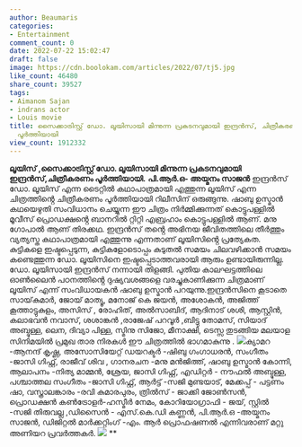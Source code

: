 ```yaml
---
author: Beaumaris
categories:
- Entertainment
comment_count: 0
date: 2022-07-22 15:02:47
draft: false
image: https://cdn.boolokam.com/articles/2022/07/tj5.jpg
like_count: 46480
share_count: 39527
tags:
- Aimanom Sajan
- indrans actor
- Louis movie
title: സൈക്കാട്രിസ്റ്റ് ഡോ. ലൂയിസായി മിന്നുന്ന പ്രകടനവുമായി ഇന്ദ്രൻസ്, ചിത്രീകരണം
  പൂർത്തിയായി
view_count: 1912332
---
```


**ലൂയിസ് ,സൈക്കാട്രിസ്റ്റ് ഡോ. ലൂയിസായി മിന്നുന്ന പ്രകടനവുമായി ഇന്ദ്രൻസ്,ചിത്രീകരണം പൂർത്തിയായി.** **പി.ആർ.ഒ- അയ്മനം സാജൻ** ഇന്ദ്രൻസ് ഡോ. ലൂയിസ് എന്ന ടൈറ്റിൽ കഥാപാത്രമായി എത്തുന്ന ലൂയിസ് എന്ന ചിത്രത്തിൻ്റെ ചിത്രീകരണം പൂർത്തിയായി റിലീസിന് ഒരുങ്ങുന്നു. ഷാബു ഉസ്മാൻ കഥയെഴുതി സംവിധാനം ചെയ്യുന്ന ഈ ചിത്രം നിർമ്മിക്കുന്നത് കൊട്ടുപള്ളിൽ മൂവീസ് പ്രൊഡക്ഷൻ്റെ ബാനറിൽ റ്റിറ്റി എബ്രഹാം കൊട്ടുപള്ളിൽ ആണ്. മനു ഗോപാൽ ആണ് തിരക്കഥ. ഇന്ദ്രൻസ് തൻ്റെ അഭിനയ ജീവിതത്തിലെ തീർത്തും വ്യത്യസ്ത കഥാപാത്രമായി എത്തുന്നു എന്നതാണ് ലൂയിസിൻ്റെ പ്രത്യേകത. കുട്ടികളെ ഇഷ്ടപ്പെടുന്ന, കുട്ടികളോടൊപ്പം കുടുതൽ സമയം ചിലവഴിക്കാൻ സമയം കണ്ടെത്തുന്ന ഡോ. ലൂയിസിനെ ഇഷ്ടപ്പെടാത്തവരായി ആരും ഉണ്ടായിരുന്നില്ല. ഡോ. ലൂയിസായി ഇന്ദ്രൻസ് നന്നായി തിളങ്ങി. പുതിയ കാലഘട്ടത്തിലെ ഓൺലൈൻ പഠനത്തിൻ്റെ ദുഷ്യവശങ്ങളെ വരച്ചുകാണിക്കുന്ന ചിത്രമാണ് ലൂയിസ് എന്ന് സംവിധായകൻ ഷാബു ഉസ്മാൻ പറയുന്നു.ഇന്ദ്രൻസിനെ കൂടാതെ സായ്‌കുമാർ, ജോയ് മാത്യൂ, മനോജ് കെ ജയൻ, അശോകൻ, അജിത്ത് കൂത്താട്ടുകുളം, അസിസ് , രോഹിത്, അൽസാബിദ്, ആദിനാട് ശശി, ആസ്റ്റിൻ, കലാഭവൻ നവാസ്‌, ശശാങ്കൻ ,രാജേഷ് പറവൂർ ,ബിട്ടു തോമസ്, സിയാദ് അബ്ദുള്ള, ലെന, ദിവ്യാ പിള്ള, സ്മിനു സിജോ, മീനാക്ഷി, ടെസ്സ തുടങ്ങിയ മലയാള സിനിമയിൽ പ്രമുഖ താര നിരകൾ ഈ ചിത്രത്തിൽ ഭാഗമാകുന്നു . ![](https://cdn.boolokam.com/articles/2022/07/tj5.jpg)ക്യാമറ -ആനന്ദ് കൃഷ്ണ, അസോസിയേറ്റ് ഡയറക്ടർ -ഷിബു ഗംഗാധരൻ, സംഗീതം -ജാസി ഗിഫ്റ്റ്, രാജീവ് ശിവ , ഗാനരചന -മനു മൻജിത്ത്, ഷാബു ഉസ്മാൻ കോന്നി, ആലാപനം -നിത്യ മാമ്മൻ, ശ്രേയ, ജാസി ഗിഫ്റ്റ്, എഡിറ്റർ - നൗഫൽ അബ്ദുള്ള, പശ്ചാത്തല സംഗീതം -ജാസി ഗിഫ്റ്റ്, ആർട്ട് -സജി മുണ്ടയാട്, മേക്കപ്പ് - പട്ടണം ഷാ, വസ്ത്രാലങ്കാരം -രവി കുമാരപുരം, ത്രിൽസ് - ജാക്കി ജോൺസൻ, പ്രൊഡക്ഷൻ കൺട്രോളർ-ഹസ്മീർ നേമം, കോറിയോഗ്രാഫി - ജയ്, സ്റ്റിൽ -സജി തിരുവല്ല ,ഡിസൈൻ - എസ്.കെ.ഡി കണ്ണൻ, പി.ആർ.ഒ -അയ്മനം സാജൻ, ഡിജിറ്റൽ മാർക്കറ്റിംഗ്‌ -എം. ആർ പ്രൊഫഷണൽ എന്നിവരാണ് മറ്റു അണിയറ പ്രവർത്തകർ. ![](https://cdn.boolokam.com/articles/2022/07/rhrh.jpg) ** &nbsp;